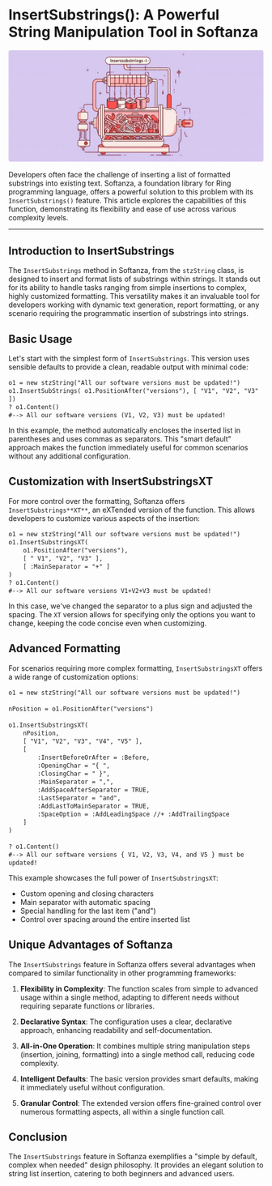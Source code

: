# InsertSubstrings(): A Powerful String Manipulation Tool in Softanza
![Inserting Substrings in a Sring in Softanza](../images/stzstring-insert-substrings.jpg)

Developers often face the challenge of inserting a list of formatted substrings into existing text. Softanza, a foundation library for Ring programming language, offers a powerful solution to this problem with its `InsertSubstrings()` feature. This article explores the capabilities of this function, demonstrating its flexibility and ease of use across various complexity levels.

---

## Introduction to InsertSubstrings

The `InsertSubstrings` method in Softanza, from the `stzString` class, is designed to insert and format lists of substrings within strings. It stands out for its ability to handle tasks ranging from simple insertions to complex, highly customized formatting. This versatility makes it an invaluable tool for developers working with dynamic text generation, report formatting, or any scenario requiring the programmatic insertion of substrings into strings.


## Basic Usage

Let's start with the simplest form of `InsertSubstrings`. This version uses sensible defaults to provide a clean, readable output with minimal code:

```ring
o1 = new stzString("All our software versions must be updated!")
o1.InsertSubStrings( o1.PositionAfter("versions"), [ "V1", "V2", "V3" ])
? o1.Content()
#--> All our software versions (V1, V2, V3) must be updated!
```

In this example, the method automatically encloses the inserted list in parentheses and uses commas as separators. This "smart default" approach makes the function immediately useful for common scenarios without any additional configuration.

## Customization with InsertSubstringsXT

For more control over the formatting, Softanza offers `InsertSubstrings**XT**`, an eXTended version of the function. This allows developers to customize various aspects of the insertion:

```ring
o1 = new stzString("All our software versions must be updated!")
o1.InsertSubstringsXT(
    o1.PositionAfter("versions"),
    [ " V1", "V2", "V3" ],
    [ :MainSeparator = "+" ]
)
? o1.Content()
#--> All our software versions V1+V2+V3 must be updated!
```

In this case, we've changed the separator to a plus sign and adjusted the spacing. The `XT` version allows for specifying only the options you want to change, keeping the code concise even when customizing.

## Advanced Formatting

For scenarios requiring more complex formatting, `InsertSubstringsXT` offers a wide range of customization options:

```ring
o1 = new stzString("All our software versions must be updated!")

nPosition = o1.PositionAfter("versions")

o1.InsertSubstringsXT(
    nPosition,
    [ "V1", "V2", "V3", "V4", "V5" ],
    [
        :InsertBeforeOrAfter = :Before,
        :OpeningChar = "{ ",
        :ClosingChar = " }",
        :MainSeparator = ",",
        :AddSpaceAfterSeparator = TRUE,
        :LastSeparator = "and",
        :AddLastToMainSeparator = TRUE,
        :SpaceOption = :AddLeadingSpace //+ :AddTrailingSpace
    ]
)

? o1.Content()
#--> All our software versions { V1, V2, V3, V4, and V5 } must be updated!
```

This example showcases the full power of `InsertSubstringsXT`:
- Custom opening and closing characters
- Main separator with automatic spacing
- Special handling for the last item ("and")
- Control over spacing around the entire inserted list

## Unique Advantages of Softanza

The `InsertSubstrings` feature in Softanza offers several advantages when compared to similar functionality in other programming frameworks:

1. **Flexibility in Complexity**: The function scales from simple to advanced usage within a single method, adapting to different needs without requiring separate functions or libraries.

2. **Declarative Syntax**: The configuration uses a clear, declarative approach, enhancing readability and self-documentation.

3. **All-in-One Operation**: It combines multiple string manipulation steps (insertion, joining, formatting) into a single method call, reducing code complexity.

4. **Intelligent Defaults**: The basic version provides smart defaults, making it immediately useful without configuration.

5. **Granular Control**: The extended version offers fine-grained control over numerous formatting aspects, all within a single function call.

## Conclusion

The `InsertSubstrings` feature in Softanza exemplifies a "simple by default, complex when needed" design philosophy. It provides an elegant solution to string list insertion, catering to both beginners and advanced users.

